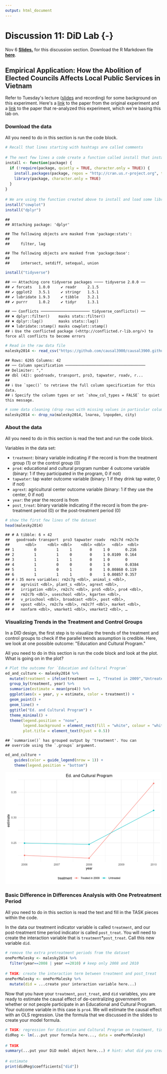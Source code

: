 ```yaml
---
output: html_document
---
```


# Discussion 11: DiD Lab {-}

Nov 6 [**Slides.**](assets/discussions/DIDdiscussion_slides.pdf) for this discussion section. Download the R Markdown file [**here**](assets/discussions/DID-discussion.Rmd). 

## Empirical Application: How the Abolition of Elected Councils Affects Local Public Services in Vietnam

Refer to Tuesday's lecture ([slides](assets/slides/did_intro.pdf) and recording) for some background on this experiment. Here's a [link](https://www.cambridge.org/core/journals/american-political-science-review/article/impact-of-recentralization-on-public-services-a-differenceindifferences-analysis-of-the-abolition-of-elected-councils-in-vietnam/3477854BAAFE152DC93C594169D64F58) to the paper from the original experiment and a [link](https://www.cambridge.org/core/journals/political-analysis/article/using-multiple-pretreatment-periods-to-improve-differenceindifferences-and-staggered-adoption-designs/747F618FD4AD82A536823521D89310F7) to the paper that re-analyzed this experiment, which we're basing this lab on. 

### Download the data
All you need to do in this section is run the code block.


``` r
# Recall that lines starting with hashtags are called comments

# The next few lines a code create a function called install that installs and loads a package/library
install <- function(package) {
  if (!require(package, quietly = TRUE, character.only = TRUE)) {
    install.packages(package, repos = "http://cran.us.r-project.org", type = "binary")
    library(package, character.only = TRUE)
  }
}

# We are using the function created above to install and load some libraries
install("cowplot")
install("dplyr")
```

```
## 
## Attaching package: 'dplyr'
```

```
## The following objects are masked from 'package:stats':
## 
##     filter, lag
```

```
## The following objects are masked from 'package:base':
## 
##     intersect, setdiff, setequal, union
```

``` r
install("tidyverse")
```

```
## ── Attaching core tidyverse packages ──── tidyverse 2.0.0 ──
## ✔ forcats   1.0.0     ✔ readr     2.1.5
## ✔ ggplot2   3.5.1     ✔ stringr   1.5.1
## ✔ lubridate 1.9.3     ✔ tibble    3.2.1
## ✔ purrr     1.0.2     ✔ tidyr     1.3.1
```

```
## ── Conflicts ────────────────────── tidyverse_conflicts() ──
## ✖ dplyr::filter()    masks stats::filter()
## ✖ dplyr::lag()       masks stats::lag()
## ✖ lubridate::stamp() masks cowplot::stamp()
## ℹ Use the conflicted package (<http://conflicted.r-lib.org/>) to force all conflicts to become errors
```

``` r
# Read in the raw data file
malesky2014 <- read_csv("https://github.com/causal3900/causal3900.github.io/raw/main/assets/data/malesky2014.csv")
```

```
## Rows: 6265 Columns: 42
## ── Column specification ────────────────────────────────────
## Delimiter: ","
## dbl (42): goodroadv, transport, pro3, tapwater, roadv, r...
## 
## ℹ Use `spec()` to retrieve the full column specification for this data.
## ℹ Specify the column types or set `show_col_types = FALSE` to quiet this message.
```

``` r
# some data cleaning (drop rows with missing values in particular columns)
malesky2014 <- drop_na(malesky2014, lnarea, lnpopden, city) 
```


### About the data
All you need to do in this section is read the text and run the code block.

Variables in the data set:

- `treatment`: binary variable indicating if the record is from the treatment group ($1$) or the control group ($0$)
- `pro4`: educational and cultural program number 4 outcome variable (binary: $1$ if they participated in the program, $0$ if not)
- `tapwater`: tap water outcome variable (binary: $1$ if they drink tap water, $0$ if not)
- `agrext`: agricultural center outcome variable (binary: $1$ if they use the center, $0$ if not)
- `year`: the year the record is from
- `post_treat`: binary variable indicating if the record is from the pre-treatment period ($0$) or the post-treatment period ($0$)


``` r
# show the first few lines of the dataset
head(malesky2014)
```

```
## # A tibble: 6 × 42
##   goodroadv transport  pro3 tapwater roadv  rm2c7d rm2c7e
##       <dbl>     <dbl> <dbl>    <dbl> <dbl>   <dbl>  <dbl>
## 1         0         1     1        0     1 0       0.216 
## 2         1         1     0        0     1 0.0109  0.164 
## 3         1         1     1        0     1 0       0     
## 4         1         0     0        0     1 0       0.0384
## 5         1         0     1        0     1 0.00860 0.119 
## 6         1         1     1        0     1 0.00857 0.357 
## # ℹ 35 more variables: rm2c7g <dbl>, animal_s <dbl>,
## #   agrvisit <dbl>, plant_s <dbl>, agrext <dbl>,
## #   irrigation <dbl>, rm2c7c <dbl>, pro5 <dbl>, pro4 <dbl>,
## #   rm2c7b <dbl>, useschool <dbl>, kgarten <dbl>,
## #   v_prischool <dbl>, broadcast <dbl>, post <dbl>,
## #   vpost <dbl>, rm2c7a <dbl>, rm2c7f <dbl>, market <dbl>,
## #   nonfarm <dbl>, vmarket1 <dbl>, vmarket2 <dbl>, …
```


### Visualizing Trends in the Treatment and Control Groups

In a DID design, the first step is to visualize the trends of the treatment and control groups to check if the parallel trends assumption is credible. Here, we look at one possible outcome: "Education and Cultural Program."

All you need to do in this section is run the code block and look at the plot. What is going on in the plot?


``` r
# Plot the outcome for `Education and Cultural Program`
ed_and_culture <- malesky2014 %>%
  mutate(treatment = ifelse(treatment == 1, "Treated in 2009","Untreated")) %>%
  group_by(treatment, year) %>%
  summarize(estimate = mean(pro4)) %>%
  ggplot(aes(x = year, y = estimate, color = treatment)) + 
  geom_point() + 
  geom_line() + 
  ggtitle("Ed. and Cultural Program") +
  theme_minimal() +
  theme(legend.position = "none",
        legend.background = element_rect(fill = "white", colour = "white"),
        plot.title = element_text(hjust = 0.5))
```

```
## `summarise()` has grouped output by 'treatment'. You can
## override using the `.groups` argument.
```

``` r
ed_and_culture + 
    guides(color = guide_legend(nrow = 1)) +
    theme(legend.position = "bottom")
```

<img src="discussion11_files/figure-html/unnamed-chunk-3-1.png" width="672" />

### Basic Difference in Differences Analysis with One Pretreatment Period
All you need to do in this section is read the text and fill in the TASK pieces within the code. 

In the data our treatment indicator variable is called `treatment`, and our
post-treatment time period indicator is called `post_treat`. You will need to
create the interaction variable that is `treatment`*`post_treat`. Call this
new variable `did`. 


``` r
# remove the extra pretreatment periods from the dataset
onePerMalesky <- malesky2014 %>%
  filter(year==2008 | year ==2010) # keep only 2008 and 2010

# TASK: create the interaction term between treatment and post_treat
onePerMalesky <- onePerMalesky %>%
  mutate(did = ...create your interaction variable here...)
```

Now that you have your `treatment`, `post_treat`, and `did` variables, you are
ready to estimate the causal effect of de-centralizing government on whether or
not people participate in an Educational and Cultural Program. Your outcome
variable in this case is `pro4`. We will estimate the causal effect with an 
OLS regression. Use the formula that we discussed in the slides to create 
your model formula.


``` r
# TASK: regression for Education and Cultural Program on treatment, time period, and interaction term
didReg <- lm(...put your formula here..., data = onePerMalesky)

# TASK
summary(...put your DiD model object here...) # hint: what did you create above?

# estimate
print(didReg$coefficients["did"])
```
